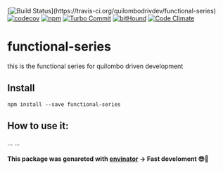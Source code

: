 [![Build Status](https://travis-ci.org/quilombodrivdev/functional-series.svg?)](https://travis-ci.org/quilombodrivdev/functional-series)
[![codecov](https://codecov.io/gh/quilombodrivdev/functional-series/branch/master/graph/badge.svg)](https://codecov.io/gh/quilombodrivdev/functional-series)
[![npm](https://img.shields.io/npm/v/functional-series.svg?style=flat)](https://www.npmjs.com/package/functional-series)
[![Turbo Commit](https://img.shields.io/badge/Turbo_Commit-on-3DD1F2.svg)](https://github.com/labs-js/turbo-git/blob/master/CONVENTION.md)
[![bitHound](https://www.bithound.io/github/quilombodrivdev/functional-series/badges/score.svg)](https://www.bithound.io/github/quilombodrivdev/functional-series)
[![Code Climate](https://codeclimate.com/github/quilombodrivdev/functional-series/badges/gpa.svg)](https://codeclimate.com/github/quilombodrivdev/functional-series)

# functional-series

this is the functional series for quilombo driven development

## Install
```
npm install --save functional-series
```


## How to use it:

...
...

#### This package was genareted with [envinator](https://github.com/sfabrizio/envinator) -> Fast develoment 😎🙌

